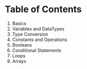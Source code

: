 # Table of Contents

1. Basics
2. Variables and DataTypes
3. Type Conversion
4. Constants and Operations
5. Booleans
6. Conditional Statements
7. Loops
8. Arrays
